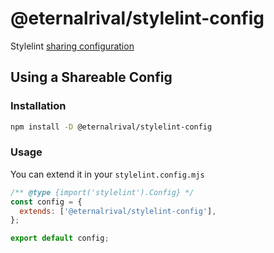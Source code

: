 # @eternalrival/stylelint-config

Stylelint [sharing configuration](https://stylelint.io/user-guide/configure#extends)

## Using a Shareable Config

### Installation

```sh
npm install -D @eternalrival/stylelint-config
```

### Usage

You can extend it in your `stylelint.config.mjs`

```js
/** @type {import('stylelint').Config} */
const config = {
  extends: ['@eternalrival/stylelint-config'],
};

export default config;
```
